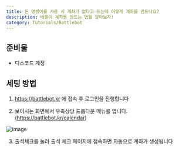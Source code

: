 ```yaml
---
title: 돈 명령어를 사용 시 계좌가 없다고 뜨는데 어떻게 계좌를 만드나요?
description: 배틀이 계좌를 만드는 법을 알아보자!
category: Tutorials/Battlebot
---
```


## 준비물
- 디스코드 계정

## 세팅 방법
1. https://battlebot.kr 에 접속 후 로그인을 진행합니다

2. 보이시는 화면에서 우측상당 드롭다운 메뉴를 엽니다. (https://battlebot.kr/calendar)

![image](https://user-images.githubusercontent.com/35857297/215443263-a3f9f82d-f5df-4ce7-ae69-5081bf2fc5d8.png)

3. 출석체크를 눌러 출석 체크 페이지에 접속하면 자동으로 계좌가 생성됩니다
